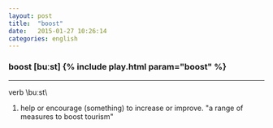 ```yaml
---
layout: post
title:  "boost"
date:   2015-01-27 10:26:14 
categories: english
---
```

### boost [buːst] {% include play.html param="boost" %}
-----------
verb \buːst\
1. help or encourage (something) to increase or improve.
"a range of measures to boost tourism"

